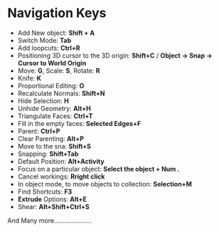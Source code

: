 # Navigation Keys

* Add New object: **Shift + A**
* Switch Mode: **Tab**
* Add loopcuts: **Ctrl+R**
* Positioning 3D cursor to the 3D origin: **Shift+C** / **Object -> Snap -> Cursor to World Origin**
* Move: **G**, Scale: **S**, Rotate: **R**
* Knife: **K**
* Proportional Editing: **O**
* Recalculate Normals: **Shift+N**
* Hide Selection: **H**
* Unhide Geometry: **Alt+H**
* Triangulate Faces: **Ctrl+T**
* Fill in the empty faces: **Selected Edges+F**
* Parent: **Ctrl+P**
* Clear Parenting: **Alt+P**
* Move to the sna: **Shift+S** 
* Snapping: **Shift+Tab**
* Default Position: **Alt+Activity**
* Focus on a particular object: **Select the object + Num .**
* Cancel workings: **Rright click**
* In object mode, to move objects to collection: **Selection+M** 
* Find Shortcuts: **F3**
* **Extrude** Options: **Alt+E** 
* Shear: **Alt+Shift+Ctrl+S**

And Many more…………………
